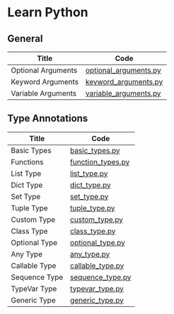 # Learn Python

## General

| Title              | Code                                                   |
| ------------------ | ------------------------------------------------------ |
| Optional Arguments | [optional_arguments.py](general/optional_arguments.py) |
| Keyword Arguments  | [keyword_arguments.py](general/keyword_arguments.py)   |
| Variable Arguments | [variable_arguments.py](general/variable_arguments.py) |

## Type Annotations

| Title         | Code                                                    |
| ------------- | ------------------------------------------------------- |
| Basic Types   | [basic_types.py](type_annotations/basic_types.py)       |
| Functions     | [function_types.py](type_annotations/function_types.py) |
| List Type     | [list_type.py](type_annotations/list_type.py)           |
| Dict Type     | [dict_type.py](type_annotations/dict_type.py)           |
| Set Type      | [set_type.py](type_annotations/set_type.py)             |
| Tuple Type    | [tuple_type.py](type_annotations/tuple_type.py)         |
| Custom Type   | [custom_type.py](type_annotations/custom_types.py)      |
| Class Type    | [class_type.py](type_annotations/class_type.py)         |
| Optional Type | [optional_type.py](type_annotations/optional_type.py)   |
| Any Type      | [any_type.py](type_annotations/any_type.py)             |
| Callable Type | [callable_type.py](type_annotations/callable_type.py)   |
| Sequence Type | [sequence_type.py](type_annotations/sequence_type.py)   |
| TypeVar Type  | [typevar_type.py](type_annotations/typevar_type.py)     |
| Generic Type  | [generic_type.py](type_annotations/generic_type.py)     |
